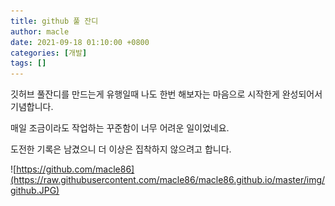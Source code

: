 ```yaml
---
title: github 풀 잔디
author: macle
date: 2021-09-18 01:10:00 +0800
categories: [개발]
tags: []
---
```


깃허브 풀잔디를 만드는게 유행일때 나도 한번 해보자는 마음으로 시작한게 완성되어서 기념합니다.

매일 조금이라도 작업하는 꾸준함이 너무 어려운 일이었네요.

도전한 기록은 남겼으니 더 이상은 집착하지 않으려고 합니다.

![https://github.com/macle86](https://raw.githubusercontent.com/macle86/macle86.github.io/master/img/github.JPG)
